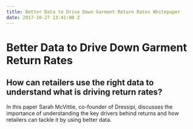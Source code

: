 ```yaml
---
title: Better Data to Drive Down Garment Return Rates Whitepaper
date: 2017-10-27 13:41:00 Z
---
```


# Better Data to Drive Down Garment Return Rates

## How can retailers use the right data to understand what is driving return rates?

In this paper Sarah McVittie, co-founder of Dressipi, discusses the importance of understanding the key drivers behind returns and how retailers can tackle it by using better data.